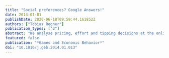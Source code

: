 ```yaml
---
title: "Social preferences? Google Answers!"
date: 2014-01-01
publishDate: 2020-06-18T09:59:44.161852Z
authors: ["Tobias Regner"]
publication_types: ["2"]
abstract: "We analyse pricing, effort and tipping decisions at the online service ‘Google Answers’. Users set a price for the answer to their question ex ante, and they can additionally tip the researcher who provided the answer ex post. A positive wage-effort relationship is frequently found in laboratory gift-exchange games, yet field evidence for reciprocity in two-stage settings (wage, effort) is mixed. Our field data confirms lab findings for the three-stage design (wage, effort, bonus). Tipping is motivated by reciprocity, but also by reputation concerns among frequent users. Moreover, researchers seem to adjust their effort based on the user’s previous tipping behaviour. An efficient sorting takes place when sufficient tip history is available. In addition, we analyse how tipping is adopted when the behavioural default is not to tip and suggest estimates for reciprocal and selfish (strategic and myopic) user types."
featured: false
publication: "*Games and Economic Behavior*"
doi: "10.1016/j.geb.2014.01.013"
---
```


